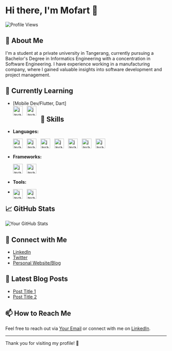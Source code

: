 # Hi there, I'm Mofart 👋

![Profile Views](https://komarev.com/ghpvc/?username=skrulleps&color=blue)

## 🚀 About Me
I'm a student at a private university in Tangerang, currently pursuing a Bachelor's Degree in Informatics Engineering with a concentration in Software Engineering. I have experience working in a manufacturing company, where I gained valuable insights into software development and project management.

## 🌱 Currently Learning
- [Mobile Dev/Flutter, Dart]<br/>
  <img align="left" alt="java" width="30px" style="padding-right:10px;" src="https://cdn.jsdelivr.net/gh/devicons/devicon@latest/icons/flutter/flutter-original.svg" />
  <img align="left" alt="java" width="30px" style="padding-right:10px;" src="https://cdn.jsdelivr.net/gh/devicons/devicon@latest/icons/dart/dart-original.svg" />


## 💼 Skills
- **Languages:**

  <img align="left" alt="java" width="30px" style="padding-right:10px;" src="https://cdn.jsdelivr.net/gh/devicons/devicon@latest/icons/javascript/javascript-plain.svg" />
  <img align="left" alt="java" width="30px" style="padding-right:10px;" src="https://cdn.jsdelivr.net/gh/devicons/devicon@latest/icons/java/java-plain.svg" />
  <img align="left" alt="java" width="30px" style="padding-right:10px;" src="https://cdn.jsdelivr.net/gh/devicons/devicon@latest/icons/mysql/mysql-original.svg" />
  <img align="left" alt="java" width="30px" style="padding-right:10px;" src="https://cdn.jsdelivr.net/gh/devicons/devicon@latest/icons/php/php-original.svg" />
  <img align="left" alt="java" width="30px" style="padding-right:10px;" src="https://cdn.jsdelivr.net/gh/devicons/devicon@latest/icons/visualbasic/visualbasic-original.svg" />
  <img align="left" alt="java" width="30px" style="padding-right:10px;" src="https://cdn.jsdelivr.net/gh/devicons/devicon@latest/icons/bootstrap/bootstrap-original.svg" />
  <img align="left" alt="java" width="30px" style="padding-right:10px;" src="https://cdn.jsdelivr.net/gh/devicons/devicon@latest/icons/tailwindcss/tailwindcss-original.svg" /><br/><br/>


- **Frameworks:**<br/>
  
   <img align="left" alt="java" width="30px" style="padding-right:10px;" src="https://cdn.jsdelivr.net/gh/devicons/devicon@latest/icons/laravel/laravel-original.svg" />
   <img align="left" alt="java" width="30px" style="padding-right:10px;" src="https://cdn.jsdelivr.net/gh/devicons/devicon@latest/icons/laravel/laravel-original.svg" /><br/><br/>
  
- **Tools:**<br/>
-
  <img align="left" alt="java" width="30px" style="padding-right:10px;" src="https://cdn.jsdelivr.net/gh/devicons/devicon@latest/icons/vscode/vscode-original.svg" />
  <img align="left" alt="java" width="30px" style="padding-right:10px;" src="https://cdn.jsdelivr.net/gh/devicons/devicon@latest/icons/visualstudio/visualstudio-original.svg" />

## 📈 GitHub Stats
![Your GitHub Stats](https://github-readme-stats.vercel.app/api?username=skrulleps&show_icons=true&theme=radical)

## 🔗 Connect with Me
- [LinkedIn](https://www.linkedin.com/in/yourprofile/)
- [Twitter](https://twitter.com/yourprofile)
- [Personal Website/Blog](https://yourwebsite.com)

## 📝 Latest Blog Posts
<!-- Add your latest blog posts here -->
- [Post Title 1](link-to-your-post)
- [Post Title 2](link-to-your-post)

## 📫 How to Reach Me
Feel free to reach out via [Your Email](mailto:youremail@example.com) or connect with me on [LinkedIn](https://www.linkedin.com/in/yourprofile/).

---

Thank you for visiting my profile! 🚀

